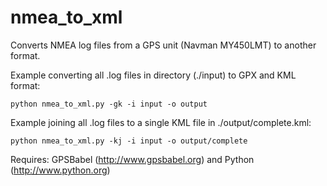 nmea_to_xml
===========

Converts NMEA log files from a GPS unit (Navman MY450LMT) to another format.

Example converting all .log files in directory (./input) to GPX and KML format:
  ```
  python nmea_to_xml.py -gk -i input -o output
  ```

Example joining all .log files to a single KML file in ./output/complete.kml:
  ```
  python nmea_to_xml.py -kj -i input -o output/complete
  ```

Requires: GPSBabel (http://www.gpsbabel.org) and Python (http://www.python.org)
